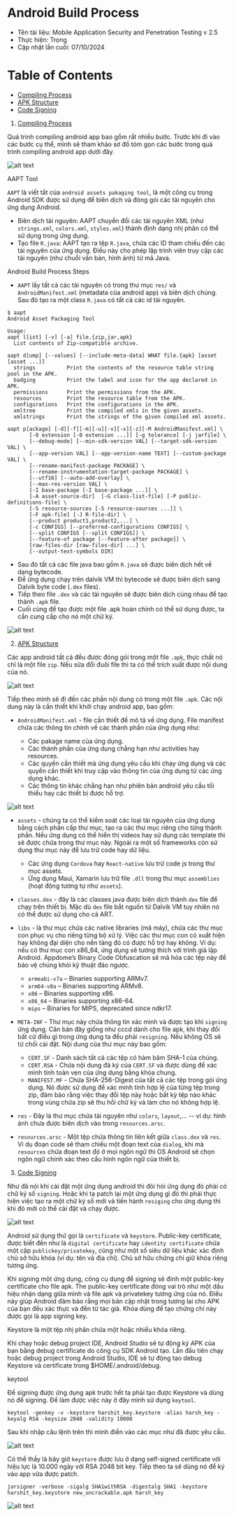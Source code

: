 # Android Build Process

 - Tên tài liệu: Mobile Application Security and Penetration Testing v 2.5
 - Thực hiện: Trọng
 - Cập nhật lần cuối: 07/10/2024

 # Table of Contents

  - [Compiling Process](#Compiling_Process)
  - [APK Structure](#APK_Structure)
  - [Code Signing](#Code_Signing)

1. [Compiling Process](#Compiling_Process)

Quá trình compiling android app bao gồm rất nhiều bước. Trước khi đi vào các bước cụ thể, mình sẽ tham khảo sơ đồ tóm gọn các bước trong quá trình compiling android app dưới đây.

![alt text](android_build_process_1.png)

<a name="AAPT Tool">AAPT Tool</a>

``AAPT`` là viết tắt của ``android assets pakaging tool``, là một công cụ trong Android SDK được sử dụng để biên dịch và đóng gói các tài nguyên cho ứng dụng Android.

 - Biên dịch tài nguyên: AAPT chuyển đổi các tài nguyên XML (như ``strings.xml``, ``colors.xml``, ``styles.xml``) thành định dạng nhị phân có thể sử dụng trong ứng dụng.
 - Tạo file ``R.java``: AAPT tạo ra tệp ``R.java``, chứa các ID tham chiếu đến các tài nguyên của ứng dụng. Điều này cho phép lập trình viên truy cập các tài nguyên (như chuỗi văn bản, hình ảnh) từ mã Java.

<a name="Android Build Process Steps">Android Build Process Steps</a>

 - ``AAPT`` lấy tất cả các tài nguyên có trong thư mục ``res/`` và ``AndroidManifest.xml`` (metadata của android app) và biên dịch chúng. Sau đó tạo ra một class ``R.java`` có tất cả các id tài nguyên.

 ```
 $ aapt
Android Asset Packaging Tool

Usage:
 aapt l[ist] [-v] [-a] file.{zip,jar,apk}
   List contents of Zip-compatible archive.

 aapt d[ump] [--values] [--include-meta-data] WHAT file.{apk} [asset [asset ...]]
   strings          Print the contents of the resource table string pool in the APK.
   badging          Print the label and icon for the app declared in APK.
   permissions      Print the permissions from the APK.
   resources        Print the resource table from the APK.
   configurations   Print the configurations in the APK.
   xmltree          Print the compiled xmls in the given assets.
   xmlstrings       Print the strings of the given compiled xml assets.

 aapt p[ackage] [-d][-f][-m][-u][-v][-x][-z][-M AndroidManifest.xml] \
        [-0 extension [-0 extension ...]] [-g tolerance] [-j jarfile] \
        [--debug-mode] [--min-sdk-version VAL] [--target-sdk-version VAL] \
        [--app-version VAL] [--app-version-name TEXT] [--custom-package VAL] \
        [--rename-manifest-package PACKAGE] \
        [--rename-instrumentation-target-package PACKAGE] \
        [--utf16] [--auto-add-overlay] \
        [--max-res-version VAL] \
        [-I base-package [-I base-package ...]] \
        [-A asset-source-dir]  [-G class-list-file] [-P public-definitions-file] \
        [-S resource-sources [-S resource-sources ...]] \
        [-F apk-file] [-J R-file-dir] \
        [--product product1,product2,...] \
        [-c CONFIGS] [--preferred-configurations CONFIGS] \
        [--split CONFIGS [--split CONFIGS]] \
        [--feature-of package [--feature-after package]] \
        [raw-files-dir [raw-files-dir] ...] \
        [--output-text-symbols DIR]
```

 - Sau đó tất cả các file java bao gồm ``R.java`` sẽ được biên dịch hết về dạng bytecode.
 - Để ứng dụng chạy trên dalvik VM thì bytecode sẽ được biên dịch sang Dalvik byte code (``.dex`` files).
 - Tiếp theo file ``.dex`` và các tài nguyên sẽ được biên dịch cùng nhau để tạo thành ``.apk`` file.
 - Cuối cùng để tạo được một file .apk hoàn chỉnh có thể sử dụng được, ta cần cung cấp cho nó một chữ ký.

![alt text](android_build_process_2.png)

2. [APK Structure](#APK_Structure)

Các app android tất cả đều được đóng gói trong một file ``.apk``, thực chất nó chỉ là một file ``zip``. Nếu sửa đổi đuôi file thì ta có thể trích xuất được nội dung của nó.

![alt text](image.png)

Tiếp theo mình sẽ đi đến các phần nội dung có trong một file ``.apk``. Các nội dung này là cần thiết khi khởi chạy android app, bao gồm:

 - ``AndroidManifest.xml`` - file cần thiết để mô tả về ứng dụng. File manifest chứa các thông tin chính về các thành phần của ứng dụng như:

    - Các pakage name của ứng dụng.
    - Các thành phần của ứng dụng chẳng hạn như activities hay resources.
    - Các quyền cần thiết mà ứng dụng yêu cầu khi chạy ứng dụng và các quyền cần thiết khi truy cập vào thông tin của ứng dụng từ các ứng dụng khác.
    - Các thông tin khác chẳng hạn như phiên bản android yêu cầu tối thiểu hay các thiết bị được hỗ trợ.

![alt text](image-1.png)

 - ``assets`` - chúng ta có thể kiểm soát các loại tài nguyên của ứng dụng bằng cách phân cấp thư mục, tạo ra các thư mục riêng cho từng thành phần. Nếu ứng dụng có thể hiển thị videos hay sử dụng các template thì sẽ được chứa trong thư mục này. Ngoài ra một số frameworks còn sử dụng thư mục này để lưu trữ code hay dữ liệu.

    - Các ứng dụng ``Cordova`` hay ``React-native`` lưu trữ code js trong thư mục assets.
    - Ứng dụng Maui, Xamarin lưu trữ file ``.dll`` trong thư mục ``assemblies`` (hoạt động tương tự như ``assets``).

 - ``classes.dex`` - đây là các classes java được biên dịch thành ``dex`` file để chạy trên thiết bị. Mặc dù ``dex`` file bắt nguồn từ Dalvik VM tuy nhiên nó có thể được sử dụng cho cả ART.

 - ``libs`` - là thư mục chứa các native libraries (mã máy), chứa các thư mục con phục vụ cho riêng từng bộ xử lý. Việc các thư mục con có xuất hiện hay không đại diện cho nền tảng đó có được hỗ trợ hay không. Ví dụ: nếu có thư mục con x86_64, ứng dụng sẽ tương thích với trình giả lập Android. Appdome’s Binary Code Obfuscation sẽ mã hóa các tệp này để bảo vệ chúng khỏi kỹ thuật đảo ngược.

    - ``armeabi-v7a`` – Binaries supporting ARMv7.
    - ``arm64-v8a`` – Binaries supporting ARMv8.
    - ``x86`` – Binaries supporting x86.
    - ``x86_64`` – Binaries supporting x86-64.
    - ``mips`` – Binaries for MIPS, deprecated since ndkr17.

 - ``META-INF`` - Thư mục này chứa thông tin xác minh và được tạo khi ``signing`` ứng dụng. Căn bản đây giống như cccd dành cho file apk, khi thay đổi bất cứ điều gì trong ứng dụng ta đều phải ``resigning``. Nếu không OS sẽ từ chối cài đặt. Nội dung của thư mục này bao gồm:

    - ``CERT.SF`` - Danh sách tất cả các tệp có hàm băm SHA-1 của chúng.
    - ``CERT.RSA`` - Chứa nội dung đã ký của ``CERT.SF`` và được dùng để xác minh tính toàn vẹn của ứng dụng bằng khóa chung.
    - ``MANIFEST.MF`` - Chứa SHA-256-Digest của tất cả các tệp trong gói ứng dụng. Nó được sử dụng để xác minh tính hợp lệ của từng tệp trong zip, đảm bảo rằng việc thay đổi tệp này hoặc bất kỳ tệp nào khác trong vùng chứa zip sẽ thu hồi chữ ký và làm cho nó không hợp lệ.

 - ``res`` - Đây là thư mục chứa tài nguyên như ``colors``, ``layout``,... -- ví dụ: hình ảnh chưa được biên dịch vào trong ``resources.arsc``.
 - ``resources.arsc`` - Một tệp chứa thông tin liên kết giữa ``class.dex`` và ``res``. Ví dụ đoạn code sẽ tham chiếu một đoạn text của ``dialog``, khi mà ``resources`` chứa đoạn text đó ở mọi ngôn ngữ thì OS Android sẽ chọn ngôn ngữ chính xác theo cấu hình ngôn ngữ của thiết bị.

3. [Code Signing](#Code_Signing)

Như đã nói khi cài đặt một ứng dụng android thì đòi hỏi ứng dụng đó phải có chữ ký số ``signing``. Hoặc khi ta patch lại một ứng dụng gì đó thì phải thực hiện việc tạo ra một chữ ký số mới và tiến hành ``resiging`` cho ứng dụng thì khi đó mới có thể cài đặt và chạy được.

![alt text](apk-validation-process.png)

Android sử dụng thứ gọi là ``certificate`` và ``keystore``. Public-key certificate, được biết đến như là ``digital certificate`` hay ``identity certificate`` chứa một cặp ``publickey/privatekey``, cũng như một số siêu dữ liệu khác xác định chủ sở hữu khóa (ví dụ: tên và địa chỉ). Chủ sở hữu chứng chỉ giữ khóa riêng tương ứng.

Khi signing một ứng dụng, công cụ dụng để signing sẽ đính một public-key certificate cho file apk. The public-key certificate đóng vai trò như một dấu hiệu nhận dạng giữa mình và file apk và privatekey tương ứng của nó. Điều này giúp Android đảm bảo rằng mọi bản cập nhật trong tương lai cho APK của bạn đều xác thực và đến từ tác giả. Khóa dùng để tạo chứng chỉ này được gọi là app signing key.

Keystore là một tệp nhị phân chứa một hoặc nhiều khóa riêng.

Khi chạy hoặc debug project IDE, Android Studio sẽ tự động ký APK của bạn bằng debug certificate do công cụ SDK Android tạo. Lần đầu tiên chạy hoặc debug project trong Android Studio, IDE sẽ tự động tạo debug Keystore và certificate trong $HOME/.android/debug.

<a name="keytool">keytool</a>

Để signing được ứng dụng apk trước hết ta phải tạo được Keystore và dùng nó để signing. Để làm được việc này ở đây mình sử dụng ``keytool``.

```
keytool -genkey -v -keystore harshit_key.keystore -alias harsh_key -keyalg RSA -keysize 2048 -validity 10000
```

Sau khi nhập câu lệnh trên thì mình điền vào các mục như đã được yêu cầu.

![alt text](11.png)

Có thể thấy là bây giờ ``keystore`` được lưu ở dạng self-signed certificate với hiệu lực là 10.000 ngày với RSA 2048 bit key. Tiếp theo ta sẽ dùng nó để ký vào app vừa được patch.

```
jarsigner -verbose -sigalg SHA1withRSA -digestalg SHA1 -keystore harshit_key.keystore new_uncrackable.apk harsh_key
```

![alt text](12.png)